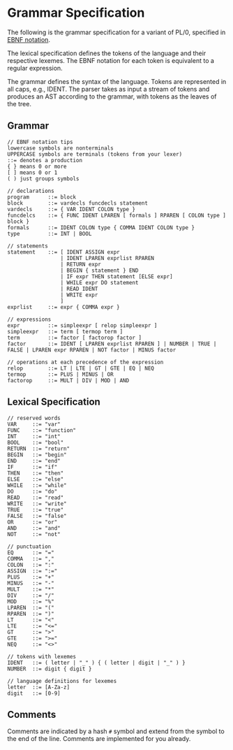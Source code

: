 # Grammar Specification

The following is the grammar specification for a variant of PL/0, specified in [EBNF notation](https://en.wikipedia.org/wiki/Extended_Backus%E2%80%93Naur_form).

The lexical specification defines the tokens of the language and their
respective lexemes.  The EBNF notation for each token is equivalent to
a regular expression.

The grammar defines the syntax of the language.  Tokens are
represented in all caps, e.g., IDENT.  The parser takes as input a
stream of tokens and produces an AST according to the grammar, with
tokens as the leaves of the tree.

## Grammar

    // EBNF notation tips
    lowercase symbols are nonterminals
    UPPERCASE symbols are terminals (tokens from your lexer)
    ::= denotes a production
    { } means 0 or more
    [ ] means 0 or 1
    ( ) just groups symbols
    
    // declarations
    program      ::= block
    block        ::= vardecls funcdecls statement
    vardecls     ::= { VAR IDENT COLON type }
    funcdelcs    ::= { FUNC IDENT LPAREN [ formals ] RPAREN [ COLON type ] block }
    formals      ::= IDENT COLON type { COMMA IDENT COLON type }
    type         ::= INT | BOOL

    // statements
    statement    ::= [ IDENT ASSIGN expr
                     | IDENT LPAREN exprlist RPAREN
                     | RETURN expr
                     | BEGIN { statement } END
                     | IF expr THEN statement [ELSE expr]
                     | WHILE expr DO statement
                     | READ IDENT
                     | WRITE expr
                     ]
    exprlist     ::= expr { COMMA expr }

    // expressions
    expr         ::= simpleexpr [ relop simpleexpr ]
    simpleexpr   ::= term [ termop term ]
    term         ::= factor [ factorop factor ]
    factor       ::= IDENT [ LPAREN exprlist RPAREN ] | NUMBER | TRUE | FALSE | LPAREN expr RPAREN | NOT factor | MINUS factor

    // operations at each precedence of the expression
    relop        ::= LT | LTE | GT | GTE | EQ | NEQ
    termop       ::= PLUS | MINUS | OR
    factorop     ::= MULT | DIV | MOD | AND

## Lexical Specification

    // reserved words
    VAR     ::= "var"
    FUNC    ::= "function"
    INT     ::= "int"
    BOOL    ::= "bool"
    RETURN  ::= "return"
    BEGIN   ::= "begin"
    END     ::= "end"
    IF      ::= "if"
    THEN    ::= "then"
    ELSE    ::= "else"
    WHILE   ::= "while"
    DO      ::= "do"
    READ    ::= "read"
    WRITE   ::= "write"
    TRUE    ::= "true"
    FALSE   ::= "false"
    OR      ::= "or"
    AND     ::= "and"
    NOT     ::= "not"

    // punctuation
    EQ      ::= "="
    COMMA   ::= ","
    COLON   ::= ":"
    ASSIGN  ::= ":="
    PLUS    ::= "+"
    MINUS   ::= "-"
    MULT    ::= "*"
    DIV     ::= "/"
    MOD     ::= "%"
    LPAREN  ::= "("
    RPAREN  ::= ")"
    LT      ::= "<"
    LTE     ::= "<="
    GT      ::= ">"
    GTE     ::= ">="
    NEQ     ::= "<>"

    // tokens with lexemes
    IDENT   ::= ( letter | "_" ) { ( letter | digit | "_" ) }
    NUMBER  ::= digit { digit }

    // language definitions for lexemes
    letter  ::= [A-Za-z]
    digit   ::= [0-9]

## Comments

Comments are indicated by a hash `#` symbol and extend from the symbol
to the end of the line.  Comments are implemented for you already.

